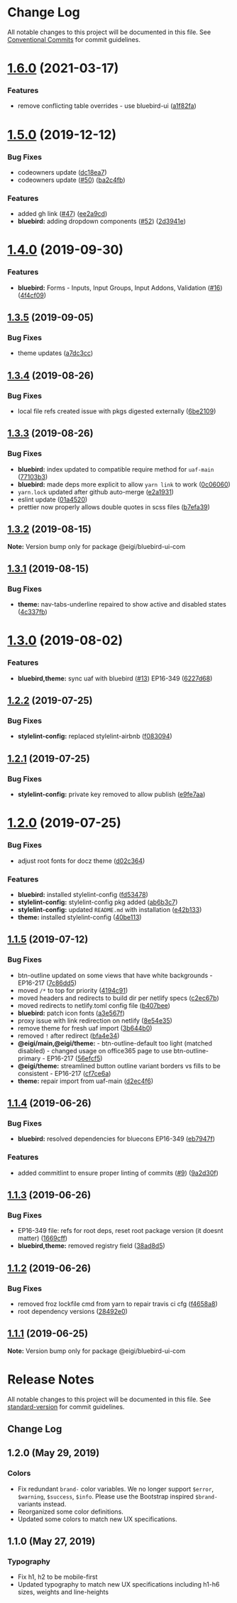 # Change Log

All notable changes to this project will be documented in this file.
See [Conventional Commits](https://conventionalcommits.org) for commit guidelines.

# [1.6.0](https://github.com/enduranceinternational/bluebird/compare/v1.5.0...v1.6.0) (2021-03-17)


### Features

* remove conflicting table overrides - use bluebird-ui ([a1f82fa](https://github.com/enduranceinternational/bluebird/commit/a1f82fa))





# [1.5.0](https://github.com/enduranceinternational/bluebird/compare/v1.4.0...v1.5.0) (2019-12-12)


### Bug Fixes

* codeowners update ([dc18ea7](https://github.com/enduranceinternational/bluebird/commit/dc18ea7))
* codeowners update ([#50](https://github.com/enduranceinternational/bluebird/issues/50)) ([ba2c4fb](https://github.com/enduranceinternational/bluebird/commit/ba2c4fb))


### Features

* added gh link ([#47](https://github.com/enduranceinternational/bluebird/issues/47)) ([ee2a9cd](https://github.com/enduranceinternational/bluebird/commit/ee2a9cd))
* **bluebird:** adding dropdown components ([#52](https://github.com/enduranceinternational/bluebird/issues/52)) ([2d3941e](https://github.com/enduranceinternational/bluebird/commit/2d3941e))





# [1.4.0](https://github.com/enduranceinternational/bluebird/compare/v1.3.5...v1.4.0) (2019-09-30)


### Features

* **bluebird:** Forms - Inputs, Input Groups, Input Addons, Validation ([#16](https://github.com/enduranceinternational/bluebird/issues/16)) ([4f4cf09](https://github.com/enduranceinternational/bluebird/commit/4f4cf09))





## [1.3.5](https://github.com/enduranceinternational/bluebird/compare/v1.3.4...v1.3.5) (2019-09-05)


### Bug Fixes

* theme updates ([a7dc3cc](https://github.com/enduranceinternational/bluebird/commit/a7dc3cc))





## [1.3.4](https://github.com/enduranceinternational/bluebird/compare/v1.3.3...v1.3.4) (2019-08-26)


### Bug Fixes

* local file refs created issue with pkgs digested externally ([6be2109](https://github.com/enduranceinternational/bluebird/commit/6be2109))





## [1.3.3](https://github.com/enduranceinternational/bluebird/compare/v1.3.2...v1.3.3) (2019-08-26)


### Bug Fixes

* **bluebird:** index updated to compatible require method for `uaf-main` ([77103b3](https://github.com/enduranceinternational/bluebird/commit/77103b3))
* **bluebird:** made deps more explicit to allow `yarn link` to work ([0c06060](https://github.com/enduranceinternational/bluebird/commit/0c06060))
* `yarn.lock` updated after github auto-merge ([e2a1931](https://github.com/enduranceinternational/bluebird/commit/e2a1931))
* eslint update ([01a4520](https://github.com/enduranceinternational/bluebird/commit/01a4520))
* prettier now properly allows double quotes in scss files ([b7efa39](https://github.com/enduranceinternational/bluebird/commit/b7efa39))





## [1.3.2](https://github.com/enduranceinternational/bluebird/compare/v1.3.1...v1.3.2) (2019-08-15)

**Note:** Version bump only for package @eigi/bluebird-ui-com





## [1.3.1](https://github.com/enduranceinternational/bluebird/compare/v1.3.0...v1.3.1) (2019-08-15)


### Bug Fixes

* **theme:** nav-tabs-underline repaired to show active and disabled states ([4c337fb](https://github.com/enduranceinternational/bluebird/commit/4c337fb))





# [1.3.0](https://github.com/enduranceinternational/bluebird/compare/v1.2.2...v1.3.0) (2019-08-02)


### Features

* **bluebird,theme:** sync uaf with bluebird ([#13](https://github.com/enduranceinternational/bluebird/issues/13)) EP16-349 ([6227d68](https://github.com/enduranceinternational/bluebird/commit/6227d68))





## [1.2.2](https://github.com/enduranceinternational/bluebird/compare/v1.2.1...v1.2.2) (2019-07-25)


### Bug Fixes

* **stylelint-config:** replaced stylelint-airbnb ([f083094](https://github.com/enduranceinternational/bluebird/commit/f083094))





## [1.2.1](https://github.com/enduranceinternational/bluebird/compare/v1.2.0...v1.2.1) (2019-07-25)


### Bug Fixes

* **stylelint-config:** private key removed to allow publish ([e9fe7aa](https://github.com/enduranceinternational/bluebird/commit/e9fe7aa))





# [1.2.0](https://github.com/enduranceinternational/bluebird/compare/v1.1.5...v1.2.0) (2019-07-25)


### Bug Fixes

* adjust root fonts for docz theme ([d02c364](https://github.com/enduranceinternational/bluebird/commit/d02c364))


### Features

* **bluebird:** installed stylelint-config ([fd53478](https://github.com/enduranceinternational/bluebird/commit/fd53478))
* **stylelint-config:** stylelint-config pkg added ([ab6b3c7](https://github.com/enduranceinternational/bluebird/commit/ab6b3c7))
* **stylelint-config:** updated `README.md` with installation ([e42b133](https://github.com/enduranceinternational/bluebird/commit/e42b133))
* **theme:** installed stylelint-config ([40be113](https://github.com/enduranceinternational/bluebird/commit/40be113))





## [1.1.5](https://github.com/enduranceinternational/bluebird/compare/v1.1.4...v1.1.5) (2019-07-12)


### Bug Fixes

* btn-outline updated on some views that have white backgrounds - EP16-217 ([7c86dd5](https://github.com/enduranceinternational/bluebird/commit/7c86dd5))
* moved `/*` to top for priority ([4194c91](https://github.com/enduranceinternational/bluebird/commit/4194c91))
* moved headers and redirects to build dir per netlify specs ([c2ec67b](https://github.com/enduranceinternational/bluebird/commit/c2ec67b))
* moved redirects to netlify.toml config file ([b407bee](https://github.com/enduranceinternational/bluebird/commit/b407bee))
* **bluebird:** patch icon fonts ([a3e567f](https://github.com/enduranceinternational/bluebird/commit/a3e567f))
* proxy issue with link redirection on netlify ([8e54e35](https://github.com/enduranceinternational/bluebird/commit/8e54e35))
* remove theme for fresh uaf import ([3b644b0](https://github.com/enduranceinternational/bluebird/commit/3b644b0))
* removed `!` after redirect ([bfa4e34](https://github.com/enduranceinternational/bluebird/commit/bfa4e34))
* **@eigi/main,@eigi/theme:** - btn-outline-default too light (matched disabled) - changed usage on office365 page to use btn-outline-primary - EP16-217 ([56efcf5](https://github.com/enduranceinternational/bluebird/commit/56efcf5))
* **@eigi/theme:** streamlined button outline variant borders vs fills to be consistent - EP16-217 ([cf7ce6a](https://github.com/enduranceinternational/bluebird/commit/cf7ce6a))
* **theme:** repair import from uaf-main ([d2ec4f6](https://github.com/enduranceinternational/bluebird/commit/d2ec4f6))





## [1.1.4](https://github.com/enduranceinternational/bluebird/compare/v1.1.3...v1.1.4) (2019-06-26)


### Bug Fixes

* **bluebird:** resolved dependencies for bluecons EP16-349 ([eb7947f](https://github.com/enduranceinternational/bluebird/commit/eb7947f))


### Features

* added commitlint to ensure proper linting of commits ([#9](https://github.com/enduranceinternational/bluebird/issues/9)) ([9a2d30f](https://github.com/enduranceinternational/bluebird/commit/9a2d30f))





## [1.1.3](https://github.com/enduranceinternational/bluebird/compare/v1.1.2...v1.1.3) (2019-06-26)


### Bug Fixes

* EP16-349 file: refs for root deps, reset root package version (it doesnt matter) ([1669cff](https://github.com/enduranceinternational/bluebird/commit/1669cff))
* **bluebird,theme:** removed registry field ([38ad8d5](https://github.com/enduranceinternational/bluebird/commit/38ad8d5))





## [1.1.2](https://github.com/enduranceinternational/bluebird/compare/v1.1.0...v1.1.2) (2019-06-26)


### Bug Fixes

* removed froz lockfile cmd from yarn to repair travis ci cfg ([f4658a8](https://github.com/enduranceinternational/bluebird/commit/f4658a8))
* root dependency versions ([28492e0](https://github.com/enduranceinternational/bluebird/commit/28492e0))





## [1.1.1](https://github.com/enduranceinternational/bluebird/compare/v1.1.0...v1.1.1) (2019-06-25)

**Note:** Version bump only for package @eigi/bluebird-ui-com





# Release Notes

All notable changes to this project will be documented in this file. See [standard-version](https://github.com/conventional-changelog/standard-version) for commit guidelines.

## Change Log

## 1.2.0 (May 29, 2019)

### Colors

- Fix redundant `brand-` color variables. We no longer support `$error`, `$warning`, `$success`, `$info`. Please use the Bootstrap inspired `$brand-` variants instead.
- Reorganized some color definitions.
- Updated some colors to match new UX specifications.

## 1.1.0 (May 27, 2019)

### Typography

- Fix h1, h2 to be mobile-first
- Updated typography to match new UX specifications including h1-h6 sizes, weights and line-heights
